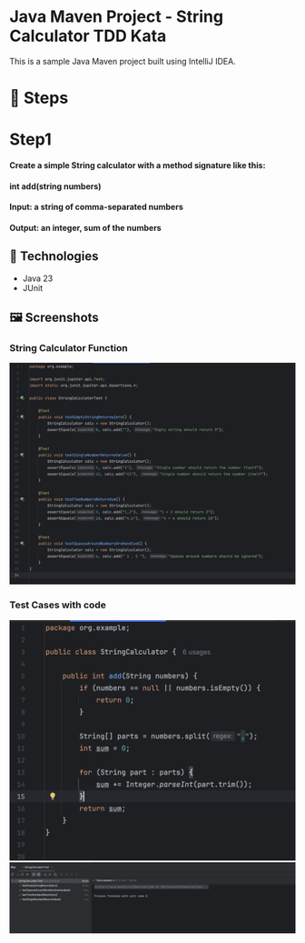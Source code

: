 # Java Maven Project - String Calculator TDD Kata

This is a sample Java Maven project built using IntelliJ IDEA.

# 🚀 Steps
# Step1

#### Create a simple String calculator with a method signature like this:
#### int add(string numbers)
#### Input: a string of comma-separated numbers
#### Output: an integer, sum of the numbers

## 🔧 Technologies

- Java 23
- JUnit

## 🖼️ Screenshots

### String Calculator Function
![Screenshot](screenshots/TestCaseCode1.png)

### Test Cases with code

![Screenshot](screenshots/StringFunc1.png)
![Screenshot](screenshots/TestCaseOutput1.png)